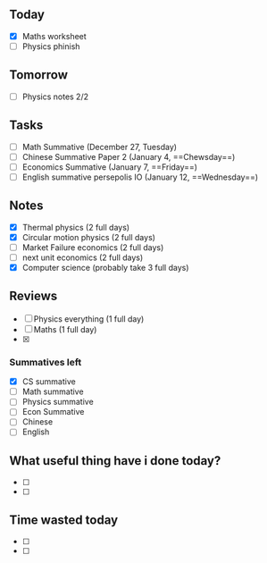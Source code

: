 
## Today
- [x] Maths worksheet
- [ ] Physics phinish

## Tomorrow
- [ ] Physics notes 2/2

## Tasks
- [ ] Math Summative (December 27, Tuesday)
- [ ] Chinese Summative Paper 2 (January 4, ==Chewsday==)
- [ ] Economics Summative (January 7, ==Friday==)
- [ ] English summative persepolis IO (January 12, ==Wednesday==)

## Notes
- [x] Thermal physics (2 full days)
- [x] Circular motion physics (2 full days)
- [ ] Market Failure economics (2 full days)
- [ ] next unit economics (2 full days)
- [x] Computer science (probably take 3 full days)

## Reviews
- [ ] Physics everything (1 full day)
- [ ] Maths (1 full day)
- [x] 

### Summatives left
- [x] CS summative
- [ ] Math summative
- [ ] Physics summative
- [ ] Econ Summative
- [ ] Chinese
- [ ] English

## What useful thing have i done today?
- [ ] 
- [ ] 

## Time wasted today
- [ ] 
- [ ] 
